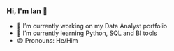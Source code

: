 ### Hi, I'm Ian 👋
- 🔭 I’m currently working on my Data Analyst portfolio
- 🌱 I’m currently learning Python, SQL and BI tools
- 😄 Pronouns: He/Him
